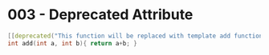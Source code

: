 # 003 - Deprecated Attribute


```c++
[[deprecated("This function will be replaced with template add function")]]
int add(int a, int b){ return a+b; }
```

